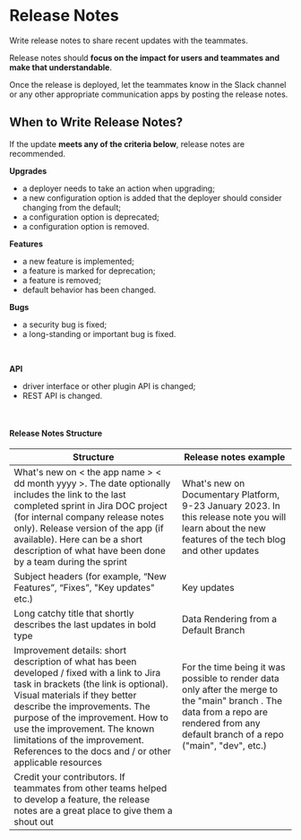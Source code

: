 # Release Notes

Write release notes to share recent updates with the teammates.

Release notes should **focus on the impact for users and teammates and make that understandable**.

Once the release is deployed, let the teammates know in the Slack channel or any other appropriate communication apps by posting the release notes.


## When to Write Release Notes?

If the update **meets any of the criteria below**, release notes are recommended.

**Upgrades**

* a deployer needs to take an action when upgrading;
* a new configuration option is added that the deployer should consider changing from the default;
* a configuration option is deprecated;
* a configuration option is removed.

**Features**

* a new feature is implemented;
* a feature is marked for deprecation;
* a feature is removed;
* default behavior has been changed.

**Bugs**


* a security bug is fixed;
* a long-standing or important bug is fixed.

<br>



**API**


* driver interface or other plugin API is changed;
* REST API is changed.

<br>



#### Release Notes Structure


| Structure | Release notes example |
| --- | --- |
| What's new on < the app name > < dd month yyyy >.  The date optionally includes the link to the last completed sprint in Jira DOC project (for internal company release notes only).  Release version of the app (if available). Here can be a short description of what have been done by a team during the sprint | What's new on Documentary Platform, 9-23 January 2023. In this release note you will learn about  the new features of the tech blog and other updates |
| Subject headers (for example, “New Features”, “Fixes”, "Key updates" etc.) | Key updates |
| Long catchy title that shortly describes the last updates in bold type | Data Rendering from a Default Branch |
| Improvement details: short description of what has been developed / fixed with a link to Jira task in brackets (the link is optional). Visual materials if they better describe the improvements. The purpose of the improvement. How to use the improvement. The known limitations of the improvement. References to the docs and / or other applicable resources | For the time being it was possible to render data only after the merge to the "main" branch . The data from a repo are rendered from any default branch of a repo ("main", "dev", etc.) |
| Credit your contributors. If teammates from other teams helped to develop a feature, the release notes are a great place to give them a shout out |   |
